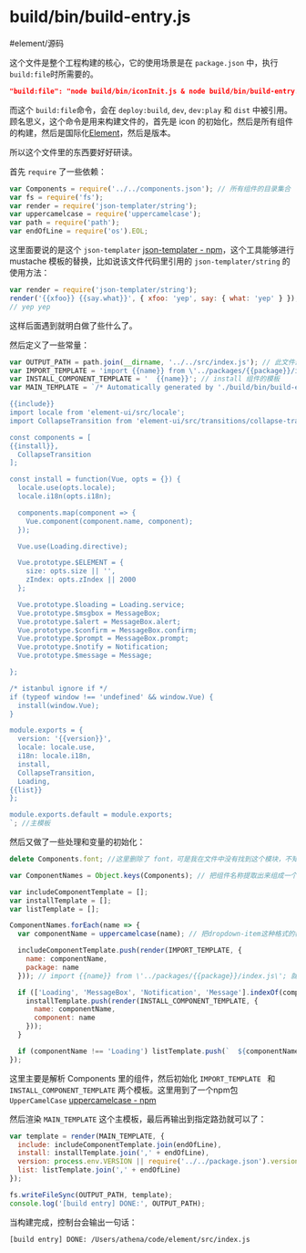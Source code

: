 # build/bin/build-entry.js
#element/源码

这个文件是整个工程构建的核心，它的使用场景是在 `package.json` 中，执行 `build:file`时所需要的。

``` json
"build:file": "node build/bin/iconInit.js & node build/bin/build-entry.js & node build/bin/i18n.js & node build/bin/version.js"
```

而这个 `build:file`命令，会在 `deploy:build`,  `dev`,  `dev:play` 和 `dist` 中被引用。
顾名思义，这个命令是用来构建文件的，首先是 icon 的初始化，然后是所有组件的构建，然后是国际化[Element](http://element-cn.eleme.io/#/zh-CN/component/i18n)，然后是版本。

所以这个文件里的东西要好好研读。

首先 `require` 了一些依赖：

``` javascript
var Components = require('../../components.json'); // 所有组件的目录集合
var fs = require('fs');
var render = require('json-templater/string');
var uppercamelcase = require('uppercamelcase');
var path = require('path');
var endOfLine = require('os').EOL;
```

这里面要说的是这个 `json-templater` [json-templater  -  npm](https://www.npmjs.com/package/json-templater)，这个工具能够进行 mustache 模板的替换，比如说该文件代码里引用的 `json-templater/string` 的使用方法：

``` javascript
var render = require('json-templater/string');
render('{{xfoo}} {{say.what}}', { xfoo: 'yep', say: { what: 'yep' } });
// yep yep
```

这样后面遇到就明白做了些什么了。

然后定义了一些常量：

``` javascript
var OUTPUT_PATH = path.join(__dirname, '../../src/index.js'); // 此文件最终输出的路径
var IMPORT_TEMPLATE = 'import {{name}} from \'../packages/{{package}}/index.js\';'; // 引入组件的模板
var INSTALL_COMPONENT_TEMPLATE = '  {{name}}'; // install 组件的模板
var MAIN_TEMPLATE = `/* Automatically generated by './build/bin/build-entry.js' */

{{include}}
import locale from 'element-ui/src/locale';
import CollapseTransition from 'element-ui/src/transitions/collapse-transition';

const components = [
{{install}},
  CollapseTransition
];

const install = function(Vue, opts = {}) {
  locale.use(opts.locale);
  locale.i18n(opts.i18n);

  components.map(component => {
    Vue.component(component.name, component);
  });

  Vue.use(Loading.directive);

  Vue.prototype.$ELEMENT = {
    size: opts.size || '',
    zIndex: opts.zIndex || 2000
  };

  Vue.prototype.$loading = Loading.service;
  Vue.prototype.$msgbox = MessageBox;
  Vue.prototype.$alert = MessageBox.alert;
  Vue.prototype.$confirm = MessageBox.confirm;
  Vue.prototype.$prompt = MessageBox.prompt;
  Vue.prototype.$notify = Notification;
  Vue.prototype.$message = Message;

};

/* istanbul ignore if */
if (typeof window !== 'undefined' && window.Vue) {
  install(window.Vue);
}

module.exports = {
  version: '{{version}}',
  locale: locale.use,
  i18n: locale.i18n,
  install,
  CollapseTransition,
  Loading,
{{list}}
};

module.exports.default = module.exports;
`; //主模板
```

然后又做了一些处理和变量的初始化：

``` javascript
delete Components.font; //这里删除了 font，可是我在文件中没有找到这个模块，不知道是否是遗留代码

var ComponentNames = Object.keys(Components); // 把组件名称提取出来组成一个数组

var includeComponentTemplate = [];
var installTemplate = [];
var listTemplate = [];

ComponentNames.forEach(name => {
  var componentName = uppercamelcase(name); // 把dropdown-item这种格式的都转成大写的驼峰式DropdownItem

  includeComponentTemplate.push(render(IMPORT_TEMPLATE, {
    name: componentName,
    package: name
  })); // import {{name}} from \'../packages/{{package}}/index.js\'; 就会变成 import DropdownMenu from '../packages/dropdown-menu/index.js';

  if (['Loading', 'MessageBox', 'Notification', 'Message'].indexOf(componentName) === -1) {
    installTemplate.push(render(INSTALL_COMPONENT_TEMPLATE, {
      name: componentName,
      component: name
    }));
  }

  if (componentName !== 'Loading') listTemplate.push(`  ${componentName}`);
});
```

这里主要是解析 Components 里的组件，然后初始化 `IMPORT_TEMPLATE ` 和 `INSTALL_COMPONENT_TEMPLATE` 两个模板。这里用到了一个npm包 `UpperCamelCase` [uppercamelcase  -  npm](https://www.npmjs.com/package/uppercamelcase) 

然后渲染 `MAIN_TEMPLATE` 这个主模板，最后再输出到指定路劲就可以了：

``` javascript
var template = render(MAIN_TEMPLATE, {
  include: includeComponentTemplate.join(endOfLine),
  install: installTemplate.join(',' + endOfLine),
  version: process.env.VERSION || require('../../package.json').version,
  list: listTemplate.join(',' + endOfLine)
});

fs.writeFileSync(OUTPUT_PATH, template);
console.log('[build entry] DONE:', OUTPUT_PATH);
```
 
当构建完成，控制台会输出一句话：

``` 
[build entry] DONE: /Users/athena/code/element/src/index.js 
```